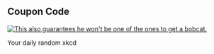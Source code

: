 ## Coupon Code
[![This also guarantees he won't be one of the ones to get a bobcat.](https://imgs.xkcd.com/comics/coupon_code.png)](https://xkcd.com/837/ "This also guarantees he won't be one of the ones to get a bobcat.")

Your daily random xkcd
